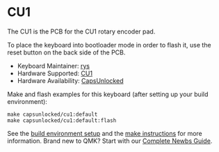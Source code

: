 # CU1

The CU1 is the PCB for the CU1 rotary encoder pad.

To place the keyboard into bootloader mode in order to flash it, use the reset button on the back side of the PCB.

* Keyboard Maintainer: [rys](https://github.com/rys)
* Hardware Supported: [CU1](url)
* Hardware Availability: [CapsUnlocked](url)

Make and flash examples for this keyboard (after setting up your build environment):

    make capsunlocked/cu1:default
    make capsunlocked/cu1:default:flash

See the [build environment setup](https://docs.qmk.fm/#/getting_started_build_tools) and the [make instructions](https://docs.qmk.fm/#/getting_started_make_guide) for more information. Brand new to QMK? Start with our [Complete Newbs Guide](https://docs.qmk.fm/#/newbs).
